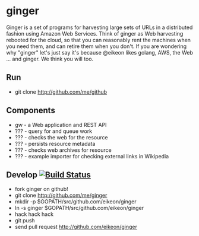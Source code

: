 ginger
======

Ginger is a set of programs for harvesting large sets of URLs in a distributed 
fashion using Amazon Web Services. Think of ginger as Web harvesting rebooted 
for the cloud, so that you can reasonably rent the machines when you need them,
and can retire them when you don't. If you are wondering why "ginger" let's 
just say it's because @eikeon likes golang, AWS, the Web ... and ginger. We
think you will too.

Run
---

* git clone http://github.com/me/github

Components
----------

* gw - a Web application and REST API
* ??? - query for and queue work
* ??? - checks the web for the resource
* ??? - persists resource metadata
* ??? - checks web archives for resource
* ??? - example importer for checking external links in Wikipedia 

Develop [![Build Status](https://api.travis-ci.org/eikeon/ginger.png?branch=master)](https://travis-ci.org/eikeon/ginger)
-------

* fork ginger on github!
* git clone http://github.com/me/ginger
* mkdir -p $GOPATH/src/github.com/eikeon/ginger
* ln -s ginger $GOPATH/src/github.com/eikeon/ginger
* hack hack hack
* git push
* send pull request http://github.com/eikeon/ginger
